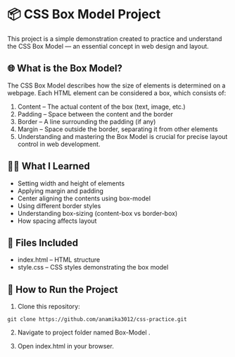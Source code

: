# 📦 CSS Box Model Project
This project is a simple demonstration created to practice and understand the CSS Box Model — an essential concept in web design and layout.

## 🌐 What is the Box Model?
The CSS Box Model describes how the size of elements is determined on a webpage. Each HTML element can be considered a box, which consists of:

  1.  Content – The actual content of the box (text, image, etc.)
  2.  Padding – Space between the content and the border
  3.  Border – A line surrounding the padding (if any)
  4.  Margin – Space outside the border, separating it from other elements
  5.  Understanding and mastering the Box Model is crucial for precise layout control in web development.


## 🧑‍💻 What I Learned
  - Setting width and height of elements
  - Applying margin and padding
  - Center aligning the contents using box-model
  - Using different border styles
  - Understanding box-sizing (content-box vs border-box)
  - How spacing affects layout

## 📁 Files Included
  - index.html – HTML structure
  - style.css – CSS styles demonstrating the box model

## 🚀 How to Run the Project
  1. Clone this repository:
  ```
  git clone https://github.com/anamika3012/css-practice.git

  ```
  2. Navigate to project folder named Box-Model .
     
  3. Open index.html in your browser.
